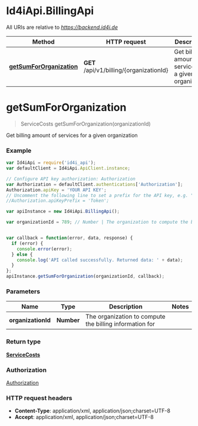 # Id4iApi.BillingApi

All URIs are relative to *https://backend.id4i.de*

Method | HTTP request | Description
------------- | ------------- | -------------
[**getSumForOrganization**](BillingApi.md#getSumForOrganization) | **GET** /api/v1/billing/{organizationId} | Get billing amount of services for a given organization


<a name="getSumForOrganization"></a>
# **getSumForOrganization**
> ServiceCosts getSumForOrganization(organizationId)

Get billing amount of services for a given organization

### Example
```javascript
var Id4iApi = require('id4i_api');
var defaultClient = Id4iApi.ApiClient.instance;

// Configure API key authorization: Authorization
var Authorization = defaultClient.authentications['Authorization'];
Authorization.apiKey = 'YOUR API KEY';
// Uncomment the following line to set a prefix for the API key, e.g. "Token" (defaults to null)
//Authorization.apiKeyPrefix = 'Token';

var apiInstance = new Id4iApi.BillingApi();

var organizationId = 789; // Number | The organization to compute the billing information for


var callback = function(error, data, response) {
  if (error) {
    console.error(error);
  } else {
    console.log('API called successfully. Returned data: ' + data);
  }
};
apiInstance.getSumForOrganization(organizationId, callback);
```

### Parameters

Name | Type | Description  | Notes
------------- | ------------- | ------------- | -------------
 **organizationId** | **Number**| The organization to compute the billing information for | 

### Return type

[**ServiceCosts**](ServiceCosts.md)

### Authorization

[Authorization](../README.md#Authorization)

### HTTP request headers

 - **Content-Type**: application/xml, application/json;charset=UTF-8
 - **Accept**: application/xml, application/json;charset=UTF-8

